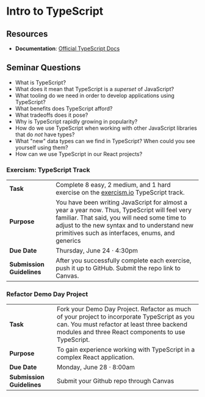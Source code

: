 # Intro to TypeScript 

## Resources
* **Documentation**: [Official TypeScript Docs](https://www.typescriptlang.org/)

## Seminar Questions
* What is TypeScript?
* What does it mean that TypeScript is a _superset_ of JavaScript?
* What tooling do we need in order to develop applications using TypeScript?
* What benefits does TypeScript afford?
* What tradeoffs does it pose?
* Why is TypeScript rapidly growing in popularity?
* How do we use TypeScript when working with other JavaScript libraries that do _not_ have types?
* What "new" data types can we find in TypeScript? When could you see yourself using them?
* How can we use TypeScript in our React projects?

### Exercism: TypeScript Track
|     |     |
| --- | --- |
| **Task** | Complete 8 easy, 2 medium, and 1 hard exercise on the [exercism.io](https://exercism.io) TypeScript track. |
| **Purpose** | You have been writing JavaScript for almost a year a year now. Thus, TypeScript will feel very familiar. That said, you will need some time to adjust to the new syntax and to understand new primitives such as interfaces, enums, and generics|
| **Due Date** | Thursday, June 24 ⋅ 4:30pm |
| **Submission Guidelines** | After you successfully complete each exercise, push it up to GitHub. Submit the repo link to Canvas. |

### Refactor Demo Day Project
|     |     |
| --- | --- |
| **Task** | Fork your Demo Day Project. Refactor as much of your project to incorporate TypeScript as you can. You must refactor at least three backend modules and three React components to use TypeScript. |
| **Purpose** | To gain experience working with TypeScript in a complex React application. |
| **Due Date** | Monday, June 28 ⋅ 8:00am |
| **Submission Guidelines** | Submit your Github repo through Canvas |

